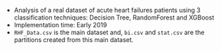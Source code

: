 - Analysis of a real dataset of acute heart failures patients using 3 classification techniques: Decision Tree, RandomForest and XGBoost
- Implementation time: Early 2019
- `RHF_Data.csv` is the main dataset and, `bi.csv` and `stat.csv` are the partitions created from this main dataset.
